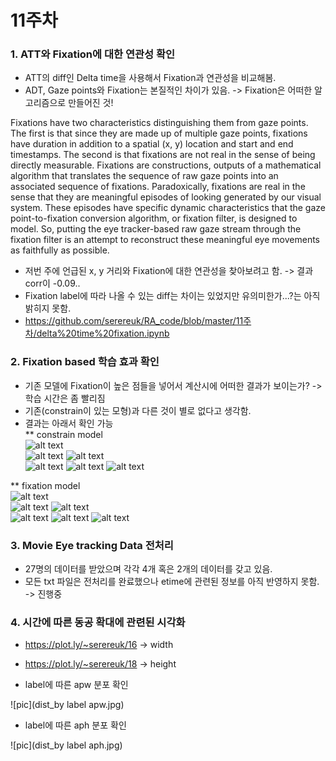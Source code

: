 11주차
=====

### 1. ATT와 Fixation에 대한 연관성 확인

* ATT의 diff인 Delta time을 사용해서 Fixation과 연관성을 비교해봄.
* ADT, Gaze points와 Fixation는 본질적인 차이가 있음. -> Fixation은 어떠한 알고리즘으로 만들어진 것!  

Fixations have two characteristics distinguishing them from gaze points. The first is that since they are made up of multiple gaze points, fixations have duration in addition to a spatial (x, y) location and start and end timestamps. The second is that fixations are not real in the sense of being directly measurable. Fixations are constructions, outputs of a mathematical algorithm that translates the sequence of raw gaze points into an associated sequence of fixations. Paradoxically, fixations are real in the sense that they are meaningful episodes of looking generated by our visual system. These episodes have specific dynamic characteristics that the gaze point-to-fixation conversion algorithm, or fixation filter, is designed to model. So, putting the eye tracker-based raw gaze stream through the fixation filter is an attempt to reconstruct these meaningful eye movements as faithfully as possible.  

* 저번 주에 언급된 x, y 거리와 Fixation에 대한 연관성을 찾아보려고 함. -> 결과 corr이 -0.09..  
* Fixation label에 따라 나올 수 있는 diff는 차이는 있었지만 유의미한가...?는 아직 밝히지 못함.  
* https://github.com/serereuk/RA_code/blob/master/11주차/delta%20time%20fixation.ipynb


### 2. Fixation based 학습 효과 확인

* 기존 모델에 Fixation이 높은 점들을 넣어서 계산시에 어떠한 결과가 보이는가? -> 학습 시간은 좀 빨리짐  
* 기존(constrain이 있는 모형)과 다른 것이 별로 없다고 생각함.  
* 결과는 아래서 확인 가능  
** constrain model  
![alt text](node_100_size_128_epoch_4000_khc11_constrain/khc1_original.jpg)  
![alt text](node_100_size_128_epoch_4000_khc11_constrain/khc1_correct0.jpg)
![alt text](node_100_size_128_epoch_4000_khc11_constrain/khc1_correct.jpg)  
![alt text](node_100_size_128_epoch_4000_khc11_constrain/khc1_original2.jpg)
![alt text](node_100_size_128_epoch_4000_khc11_constrain/khc1_correct2.jpg)
![alt text](node_100_size_128_epoch_4000_khc11_constrain/khc1_correct3.jpg)

** fixation model  
![alt text](node_100_size_128_epoch_4000_khc11_fixation/khc1_original.jpg)  
![alt text](node_100_size_128_epoch_4000_khc11_fixation/khc1_correct0.jpg)
![alt text](node_100_size_128_epoch_4000_khc11_fixation/khc1_correct.jpg)  
![alt text](node_100_size_128_epoch_4000_khc11_fixation/khc1_original2.jpg)
![alt text](node_100_size_128_epoch_4000_khc11_fixation/khc1_correct2.jpg)
![alt text](node_100_size_128_epoch_4000_khc11_fixation/khc1_correct3.jpg)

### 3. Movie Eye tracking Data 전처리  

* 27명의 데이터를 받았으며 각각 4개 혹은 2개의 데이터를 갖고 있음.  
* 모든 txt 파일은 전처리를 완료했으나 etime에 관련된 정보를 아직 반영하지 못함. -> 진행중  

### 4. 시간에 따른 동공 확대에 관련된 시각화  

* https://plot.ly/~serereuk/16 -> width  
* https://plot.ly/~serereuk/18 -> height  

* label에 따른 apw 분포 확인  

![pic](dist_by label apw.jpg)  

* label에 따른 aph 분포 확인   

![pic](dist_by label aph.jpg)  
